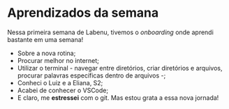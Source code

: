 # Aprendizados da semana

Nessa primeira semana de Labenu, tivemos o *onboarding* onde aprendi bastante em uma semana!
* Sobre a nova rotina;
* Procurar melhor no internet;
* Utilizar o terminal - navegar entre diretórios, criar diretórios e arquivos, procurar palavras específicas dentro de arquivos -;
* Conheci o Luiz e a Eliana, S2;
* Acabei de conhecer o VSCode;
* E claro, me **estressei** com o git.
Mas estou grata a essa nova jornada!